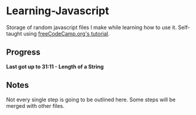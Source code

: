 # Learning-Javascript
Storage of random javascript files I make while learning how to use it.
Self-taught using [freeCodeCamp.org's tutorial](https://www.youtube.com/watch?v=PkZNo7MFNFg).

## Progress
**Last got up to 31:11 - Length of a String**

## Notes
Not every single step is going to be outlined here.
Some steps will be merged with other files.
